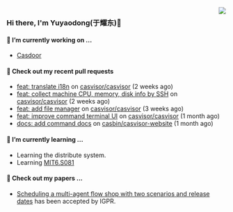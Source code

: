 <img align="right" src="https://github-readme-stats.vercel.app/api?username=leo220yuyaodog&show_icons=true&icon_color=805AD5&text_color=718096&bg_color=ffffff&hide_title=true" />

### Hi there, I'm Yuyaodong(于耀东)👋
#### 🔭 I’m currently working on ...
- [Casdoor](https://github.com/casdoor)

#### 🔨 Check out my recent pull requests

- [feat: translate i18n](https://github.com/casvisor/casvisor/pull/92) on [casvisor/casvisor](https://github.com/casvisor/casvisor) (2 weeks ago)
- [feat: collect machine CPU, memory, disk info by SSH](https://github.com/casvisor/casvisor/pull/91) on [casvisor/casvisor](https://github.com/casvisor/casvisor) (2 weeks ago)
- [feat: add file manager](https://github.com/casvisor/casvisor/pull/86) on [casvisor/casvisor](https://github.com/casvisor/casvisor) (3 weeks ago)
- [feat: improve command terminal UI](https://github.com/casvisor/casvisor/pull/85) on [casvisor/casvisor](https://github.com/casvisor/casvisor) (1 month ago)
- [docs: add command docs](https://github.com/casbin/casvisor-website/pull/16) on [casbin/casvisor-website](https://github.com/casbin/casvisor-website) (1 month ago)

#### 🌱 I’m currently learning ...
- Learning the distribute system.
- Learning [MIT6.S081](https://pdos.csail.mit.edu/6.828/2021/schedule.html)

#### 📜 Check out my papers ...
- [Scheduling a multi-agent flow shop with two scenarios and release dates](https://www.tandfonline.com/doi/full/10.1080/00207543.2023.2188646) has been accepted by IGPR.


